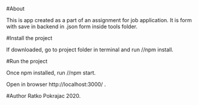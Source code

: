 #About

This is app created as a part of an assignment for job application. It is form with save in backend in .json form inside tools folder.

#Install the project

If downloaded, go to project folder in terminal and run //npm install.

#Run the project

Once npm installed, run //npm start.

Open in browser http://localhost:3000/ .

#Author
Ratko Pokrajac
2020.